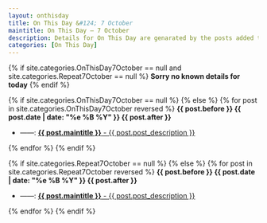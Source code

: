 ```yaml
---
layout: onthisday
title: On This Day &#124; 7 October
maintitle: On This Day — 7 October
description: Details for On This Day are genarated by the posts added to the website so the content is subject to changes/updates over time.
categories: [On This Day]
---
```


{% if site.categories.OnThisDay7October == null and site.categories.Repeat7October == null %}
<strong>Sorry no known details for today</strong>
{% endif %}

{% if site.categories.OnThisDay7October == null %}
{% else %}
{% for post in site.categories.OnThisDay7October reversed %}
<strong>{{ post.before }} {{ post.date | date: "%e %B %Y" }} {{ post.after }}</strong>
<ul>
<li> ——: <a href="{{ post.url }}"><strong>{{ post.maintitle }}</strong> - {{ post.post_description }}</a></li>
</ul>
{% endfor %}
{% endif %}

{% if site.categories.Repeat7October == null %}
{% else %}
{% for post in site.categories.Repeat7October reversed %}
<strong>{{ post.before }} {{ post.date | date: "%e %B %Y" }} {{ post.after }}</strong>
<ul>
<li> ——: <a href="{{ post.url }}"><strong>{{ post.maintitle }}</strong> - {{ post.post_description }}</a></li>
</ul>
{% endfor %}
{% endif %}
